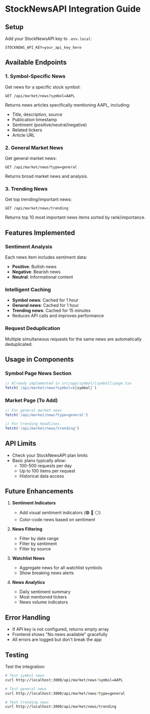 # StockNewsAPI Integration Guide

## Setup
Add your StockNewsAPI key to `.env.local`:
```env
STOCKNEWS_API_KEY=your_api_key_here
```

## Available Endpoints

### 1. Symbol-Specific News
Get news for a specific stock symbol:
```
GET /api/market/news?symbol=AAPL
```

Returns news articles specifically mentioning AAPL, including:
- Title, description, source
- Publication timestamp
- Sentiment (positive/neutral/negative)
- Related tickers
- Article URL

### 2. General Market News
Get general market news:
```
GET /api/market/news?type=general
```

Returns broad market news and analysis.

### 3. Trending News
Get top trending/important news:
```
GET /api/market/news/trending
```

Returns top 10 most important news items sorted by rank/importance.

## Features Implemented

### Sentiment Analysis
Each news item includes sentiment data:
- **Positive**: Bullish news
- **Negative**: Bearish news
- **Neutral**: Informational content

### Intelligent Caching
- **Symbol news**: Cached for 1 hour
- **General news**: Cached for 1 hour
- **Trending news**: Cached for 15 minutes
- Reduces API calls and improves performance

### Request Deduplication
Multiple simultaneous requests for the same news are automatically deduplicated.

## Usage in Components

### Symbol Page News Section
```typescript
// Already implemented in src/app/symbol/[symbol]/page.tsx
fetch(`/api/market/news?symbol=${symbol}`)
```

### Market Page (To Add)
```typescript
// For general market news
fetch('/api/market/news?type=general')

// For trending headlines
fetch('/api/market/news/trending')
```

## API Limits
- Check your StockNewsAPI plan limits
- Basic plans typically allow:
  - 100-500 requests per day
  - Up to 100 items per request
  - Historical data access

## Future Enhancements

1. **Sentiment Indicators**
   - Add visual sentiment indicators (🟢 🔴 ⚪)
   - Color-code news based on sentiment

2. **News Filtering**
   - Filter by date range
   - Filter by sentiment
   - Filter by source

3. **Watchlist News**
   - Aggregate news for all watchlist symbols
   - Show breaking news alerts

4. **News Analytics**
   - Daily sentiment summary
   - Most mentioned tickers
   - News volume indicators

## Error Handling
- If API key is not configured, returns empty array
- Frontend shows "No news available" gracefully
- All errors are logged but don't break the app

## Testing
Test the integration:
```bash
# Test symbol news
curl http://localhost:3000/api/market/news?symbol=AAPL

# Test general news
curl http://localhost:3000/api/market/news?type=general

# Test trending news
curl http://localhost:3000/api/market/news/trending
```